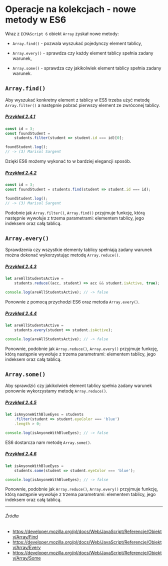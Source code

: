 # Operacje na kolekcjach - nowe metody w ES6

Wraz z `ECMAScript 6` obiekt `Array` zyskał nowe metody:

* `Array.find()` - pozwala wyszukać pojedynczy element tablicy,

* `Array.every()` - sprawdza czy każdy element tablicy spełnia zadany warunek,

* `Array.some()` - sprawdza czy jakikolwiek element tablicy spełnia zadany warunek.


## `Array.find()`

Aby wyszukać konkretny element z tablicy w ES5 trzeba użyć metodę `Array.filter()` a następnie pobrać pierwszy element ze zwróconej tablicy.

##### [Przykład 2.4.1](https://codepen.io/mmotel/pen/BZpJXW)
```js
const id = 3;
const foundStudent = 
    students.filter(student => student.id === id)[0];

foundStudent.log(); 
// -> (3) Marisol Sargent
```

Dzięki ES6 możemy wykonać to w bardziej elegancji sposób. 

##### [Przykład 2.4.2](https://codepen.io/mmotel/pen/mwRXdP)
```js
const id = 3;
const foundStudent = students.find(student => student.id === id);

foundStudent.log(); 
// -> (3) Marisol Sargent
```

Podobnie jak `Array.filter()`, `Array.find()` przyjmuje funkcję, którą następnie wywołuje z trzema parametrami: elementem tablicy, jego indeksem oraz całą tablicą.

## `Array.every()`

Sprawdzenia czy wszystkie elementy tablicy spełniają zadany warunek można dokonać wykorzystując metodę `Array.reduce()`.

##### [Przykład 2.4.3](https://codepen.io/mmotel/pen/JJEpoQ)
```js
let areAllStudentsActive = 
    students.reduce((acc, student) => acc && student.isActive, true);

console.log(areAllStudentsActive); // -> false
```

Ponownie z pomocą przychodzi ES6 oraz metoda `Array.every()`.

##### [Przykład 2.4.4](https://codepen.io/mmotel/pen/KqaQpo)
```js
let areAllStudentsActive = 
    students.every(student => student.isActive);

console.log(areAllStudentsActive); // -> false
```

Ponownie, podobnie jak `Array.reduce()`, `Array.every()` przyjmuje funkcję, którą następnie wywołuje z trzema parametrami: elementem tablicy, jego indeksem oraz całą tablicą.

## `Array.some()`

Aby sprawdzić czy jakikolwiek element tablicy spełnia zadany warunek ponownie wykorzystamy metodę `Array.reduce()`.

##### [Przykład 2.4.5](https://codepen.io/mmotel/pen/awpqmg)
```js
let isAnyoneWithBlueEyes = students
    .filter(student => student.eyeColor === 'blue')
    .length > 0;

console.log(isAnyoneWithBlueEyes); // -> false
```

ES6 dostarcza nam metodę `Array.some()`.

##### [Przykład 2.4.6](https://codepen.io/mmotel/pen/mwRXRO)
```js
let isAnyoneWithBlueEyes = 
    students.some(student => student.eyeColor === 'blue');

console.log(isAnyoneWithBlueEyes); // -> false
```

Ponownie, podobnie jak `Array.reduce()`, `Array.every()` przyjmuje funkcję, którą następnie wywołuje z trzema parametrami: elementem tablicy, jego indeksem oraz całą tablicą.

---

###### Źródła

* https://developer.mozilla.org/pl/docs/Web/JavaScript/Referencje/Obiekty/Array/Find
* https://developer.mozilla.org/pl/docs/Web/JavaScript/Referencje/Obiekty/Array/Every
* https://developer.mozilla.org/pl/docs/Web/JavaScript/Referencje/Obiekty/Array/Some